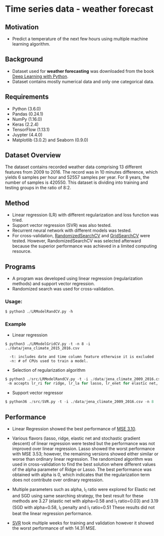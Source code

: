 # Time series data - weather forecast
  
## **Motivation**
* Predict a temperature of the next few hours using multiple machine learning
 algorithm.

## **Background**
* Dataset used for **weather forecasting** was downloaded from the book [Deep Learning with Python](https://github.com/fchollet/deep-learning-with-python-notebooks).
* Dataset contains mostly numerical data and only one categorical data.

## **Requirements** 
* Python (3.6.0)
* Pandas (0.24.1)
* NumPy (1.16.0)
* Keras (2.2.4)
* TensorFlow (1.13.1)
* Juypter (4.4.0)
* Matplotlib (3.0.2) and Seaborn (0.9.0)

## **Dataset Overview**
The dataset contains recorded weather data comprising 13 different features from 2009 to 2016.
The record was in 10 minutes difference, which yields 6 samples per hour and 52557 samples per year. 
For 8 years, the number of samples is 420550. This dataset is dividing into training and testing groups in the ratio of 8:2.

## **Method**
* Linear regression (LR) with different regularization and loss function was
  tried.
* Support vector regression (SVR) was also tested.
* Recurrent neural network with different models was tested.
* For cross-validation, [RandomizedSearchCV](https://scikit-learn.org/stable/modules/generated/sklearn.model_selection.RandomizedSearchCV.html) and [GridSearchCV](https://scikit-learn.org/stable/modules/generated/sklearn.model_selection.GridSearchCV.html) were tested. However, RandomizedSearchCV was selected afterward because the superior performance was achieved in a limited computing resource. 

## **Programs**
* A program was developed using linear regression (regularization methods) and support vector regression. 
* Randomized search was used for cross-validation. 

### **Usage:**
```python
$ python3 ./LRModelRandCV.py -h 
```

### **Example**
* Linear regression
```
$ python3 ./LRModelGridCV.py -t -n 8 -i ../data/jena_climate_2015_2016.csv 
  
  -t: includes date and time column feature otherwise it is excluded 
  -n: # of CPUs used to train a model.
```

* Selection of regularization algorithm 
```python
$ python3 ./src/LRModelRandCV.py -t -i ./data/jena_climate_2009_2016.csv -n 8 -m lr_ri
 -m accepts lr_ri for ridge, lr_la for lasso, lr_enet for elastic net, and lr_sgd for stochastic gradient regressor
```

* Support vector regressor
```python
$ python36 ./src/SVR.py -t -i ./data/jena_climate_2009_2016.csv -n 8
```

## **Performance**
* Linear Regression showed the best performance of [MSE 3.10](https://github.com/exchhattu/TimeSeriesWeatherForcast/blob/master/Notebook-Analysis/Weather.ipynb).

* Various flavors (lasso, ridge, elastic net and stochastic gradient descent) of linear regression were tested
but the performance was not improved over linear regression. Lasso showed the worst performance with MSE 3.53;
however, the remaining versions showed either similar or worse than ordinary linear regression.
The randomized algorithm was used in cross-validation to find the best solution where different values of the alpha parameter
of Ridge or Lasso. The best performance was obtained with alpha is 0, which indicates that the regularization term
does not contribute over ordinary regression.

* Multiple parameters such as alpha, l<sub>1</sub> ratio were explored for Elastic net and SGD using same searching strategy,
the best result for these methods are 3.27 (elastic net with alpha=0.58 and l<sub>1</sub> ratio=0.03)
and 3.19 (SGD with alpha=0.58, l<sub>1</sub> penalty and l<sub>1</sub> ratio=0.51
These results did not beat the linear regression performance.

* [SVR](https://scikit-learn.org/stable/modules/generated/sklearn.svm.SVR.html) took multiple weeks for training and validation however it showed the worst performance of with 14.31 MSE.
